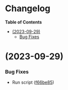 # Changelog

<!-- START doctoc generated TOC please keep comment here to allow auto update -->
<!-- DON'T EDIT THIS SECTION, INSTEAD RE-RUN doctoc TO UPDATE -->

**Table of Contents**

- [(2023-09-29)](#2023-09-29)
  - [Bug Fixes](#bug-fixes)

<!-- END doctoc generated TOC please keep comment here to allow auto update -->

# (2023-09-29)

### Bug Fixes

- Run script ([f66be85](https://github.com/imrushi/markdown-or-hugo-to-medium/commit/f66be85136bc954794aa5a35c92ab7f042d1883c))
